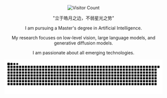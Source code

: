 

<div align="center">

![Visitor Count](https://profile-counter.glitch.me/jingyaogong/count.svg)

"立于皓月之边，不弱星光之势"  

I am pursuing a Master's degree in Artificial Intelligence.

My research focuses on low-level vision, large language models, and generative diffusion models.

I am passionate about all emerging technologies.

<!--
![Anurag's GitHub stats](https://github-readme-stats.vercel.app/api?username=jingyaogong&show_icons=true&theme=merko)
-->


<picture>
  <source media="(prefers-color-scheme: dark)" srcset="https://raw.githubusercontent.com/jingyaogong/jingyaogong/output/github-contribution-grid-snake-dark.svg">
  <source media="(prefers-color-scheme: light)" srcset="https://raw.githubusercontent.com/jingyaogong/jingyaogong/output/github-contribution-grid-snake.svg">
  <img alt="github contribution grid snake animation" src="https://raw.githubusercontent.com/jingyaogong/jingyaogong/output/github-contribution-grid-snake.svg">
</picture>

</div>




